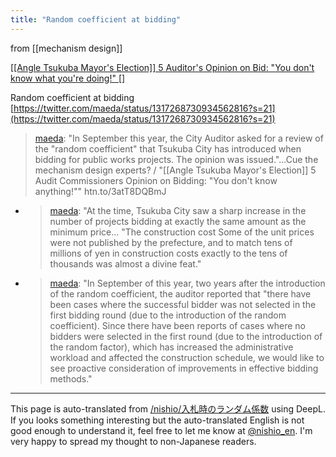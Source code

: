 ```yaml
---
title: "Random coefficient at bidding"
---
```


from  [[mechanism design]]

[[[Angle Tsukuba Mayor's Election]] 5 Auditor's Opinion on Bid: "You don't know what you're doing!" []](https://newstsukuba.jp/27048/16/10/)

Random coefficient at bidding
[https://twitter.com/maeda/status/1317268730934562816?s=21](https://twitter.com/maeda/status/1317268730934562816?s=21)
> [maeda](https://twitter.com/maeda/status/1317268730934562816): "In September this year, the City Auditor asked for a review of the "random coefficient" that Tsukuba City has introduced when bidding for public works projects. The opinion was issued."...Cue the mechanism design experts? / "[[Angle Tsukuba Mayor's Election]] 5 Audit Commissioners Opinion on Bidding: "You don't know anything!"" htn.to/3atT8DQBmJ
- > [maeda](https://twitter.com/maeda/status/1317269675617652736): "At the time, Tsukuba City saw a sharp increase in the number of projects bidding at exactly the same amount as the minimum price... "The construction cost Some of the unit prices were not published by the prefecture, and to match tens of millions of yen in construction costs exactly to the tens of thousands was almost a divine feat."
- > [maeda](https://twitter.com/maeda/status/1317269678067122176): "In September of this year, two years after the introduction of the random coefficient, the auditor reported that "there have been cases where the successful bidder was not selected in the first bidding round (due to the introduction of the random coefficient). Since there have been reports of cases where no bidders were selected in the first round (due to the introduction of the random factor), which has increased the administrative workload and affected the construction schedule, we would like to see proactive consideration of improvements in effective bidding methods."

---
This page is auto-translated from [/nishio/入札時のランダム係数](https://scrapbox.io/nishio/入札時のランダム係数) using DeepL. If you looks something interesting but the auto-translated English is not good enough to understand it, feel free to let me know at [@nishio_en](https://twitter.com/nishio_en). I'm very happy to spread my thought to non-Japanese readers.
